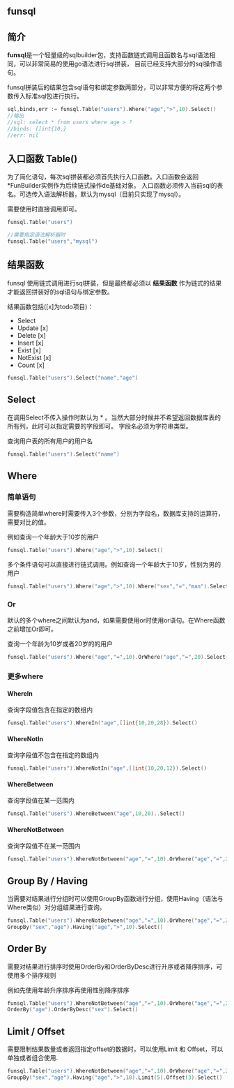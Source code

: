funsql 
--

## 简介
**funsql**是一个轻量级的sqlbuilder包，支持函数链式调用且函数名与sql语法相同，可以非常简易的使用go语法进行sql拼装，
目前已经支持大部分的sql操作语句。

funsql拼装后的结果包含sql语句和绑定参数两部分，可以非常方便的将这两个参数传入标准sql包进行执行。

```go
sql,binds,err := funsql.Table("users").Where("age",">",10).Select()
//输出
//sql: select * from users where age > ?
//binds: []int{10,}
//err: nil
```
## 入口函数 Table()
为了简化语句，每次sql拼装都必须首先执行入口函数。入口函数会返回*FunBuilder实例作为后续链式操作de基础对象。
入口函数必须传入当前sql的表名。可选传入语法解析器，默认为mysql（目前只实现了mysql）。

需要使用时直接调用即可。

```go
funsql.Table("users")

//需要指定语法解析器时
funsql.Table("users","mysql")
```

## 结果函数 
funsql 使用链式调用进行sql拼装，但是最终都必须以 **结果函数** 作为链式的结果才能返回拼装好的sql语句与绑定参数。

结果函数包括([x]为todo项目)：
- Select 
- Update [x]
- Delete [x]
- Insert [x]
- Exist [x]
- NotExist [x]
- Count [x]

```go
funsql.Table("users").Select("name","age")
```

## Select 
在调用Select不传入操作时默认为 * 。当然大部分时候并不希望返回数据库表的所有列，此时可以指定需要的字段即可。
字段名必须为字符串类型。

查询用户表的所有用户的用户名
```go
funsql.Table("users").Select("name")
```

## Where
### 简单语句

需要构造简单where时需要传入3个参数，分别为字段名，数据库支持的运算符，需要对比的值。

例如查询一个年龄大于10岁的用户
```go
funsql.Table("users").Where("age",">",10).Select()
```

多个条件语句可以直接进行链式调用。例如查询一个年龄大于10岁，性别为男的用户
```go
funsql.Table("users").Where("age",">",10).Where("sex","=","man").Select()
```

### Or
默认的多个where之间默认为and，如果需要使用or时使用or语句。在Where函数之前增加Or即可。

查询一个年龄为10岁或者20岁的的用户
```go
funsql.Table("users").Where("age","=",10).OrWhere("age","=",20).Select()
```

### 更多where

#### WhereIn

查询字段值包含在指定的数组内
```go
funsql.Table("users").WhereIn("age",[]int{10,20,28}).Select()
```

#### WhereNotIn
查询字段值不包含在指定的数组内
```go
funsql.Table("users").WhereNotIn("age",[]int{10,20,12}).Select()
```

#### WhereBetween
查询字段值在某一范围内
```go
funsql.Table("users").WhereBetween("age",10,20)..Select()
```

#### WhereNotBetween
查询字段值不在某一范围内
```go
funsql.Table("users").WhereNotBetween("age","=",10).OrWhere("age","=",20).Select()
```


## Group By / Having
当需要对结果进行分组时可以使用GroupBy函数进行分组，使用Having（语法与Where类似）对分组结果进行查询。

```go
funsql.Table("users").WhereNotBetween("age","=",10).OrWhere("age","=",20).
GroupBy("sex","age").Having("age",">",10).Select()
```

## Order By 
需要对结果进行排序时使用OrderBy和OrderByDesc进行升序或者降序排序，可使用多个排序规则

例如先使用年龄升序排序再使用性别降序排序

```go
funsql.Table("users").WhereNotBetween("age","=",10).OrWhere("age","=",20).
OrderBy("age").OrderByDesc("sex").Select()
```



## Limit / Offset
需要限制结果数量或者返回指定offset的数据时，可以使用Limit 和 Offset，可以单独或者组合使用.

```go
funsql.Table("users").WhereNotBetween("age","=",10).OrWhere("age","=",20).
GroupBy("sex","age").Having("age",">",10).Limit(5).Offset(3).Select()
```




